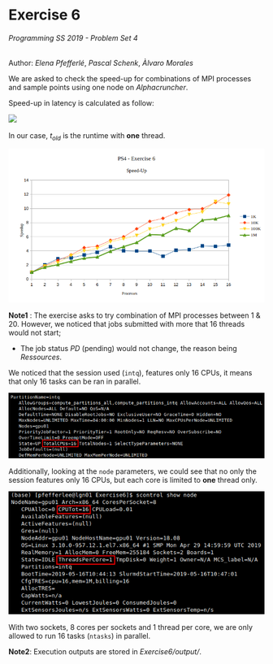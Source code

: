 # Exercise 6  
######  Programming SS 2019 - Problem Set 4
Author: *Elena Pfefferlé*, *Pascal Schenk*, *Àlvaro Morales*

We are asked to check the speed-up for combinations of MPI processes and sample points using one node on *Alphacruncher*.

Speed-up in latency is calculated as follow:

<img src="https://latex.codecogs.com/svg.latex?\Large&space;S=\frac{t_{old}}{t_{new}}"/>

In our case, *t<sub>old</sub>* is the runtime with **one** thread.

![alt text](speed-up.png)

**Note1** : The exercise asks to try combination of MPI processes between 1 & 20. However, we noticed that jobs submitted with more that 16 threads would not start;
- The job status *PD* (pending) would not change, the reason being *Ressources*.

We noticed that the session used (`intq`), features only 16 CPUs, it means that only 16 tasks can be ran in parallel.

![alt text](intq.png)

Additionally, looking at the `node` parameters, we could see that no only the session features only 16 CPUs, but each core is limited to **one** thread only.

![alt text](scontrolnode.png)

With two sockets, 8 cores per sockets and 1 thread per core, we are only allowed to run 16 tasks (`ntasks`) in parallel.


**Note2**: Execution outputs are stored in *Exercise6/output/*.

